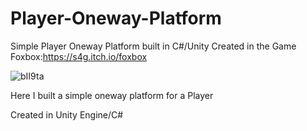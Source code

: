 # Player-Oneway-Platform
Simple Player Oneway Platform built in C#/Unity
Created in the Game Foxbox:https://s4g.itch.io/foxbox

![bII9ta](https://user-images.githubusercontent.com/62608040/157325779-da40b2c1-c48b-41bc-bf88-66b33408619a.png)

Here I built a simple oneway platform for a Player 

Created in Unity Engine/C#






